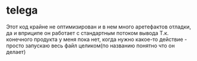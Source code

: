 # telega
Этот код крайне не оптимизирован и в нем много аретефактов отладки, да и вприципе он работает с стандартным потоком вывода
Т.к. конечного продукта у меня пока нет, когда нужно какое-то действие - просто запускаю весь файл целиком(по названию понятно что он делает)
